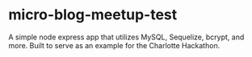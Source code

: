 # micro-blog-meetup-test

A simple node express app that utilizes MySQL, Sequelize, bcrypt, and more. Built to serve as an example for the Charlotte Hackathon.